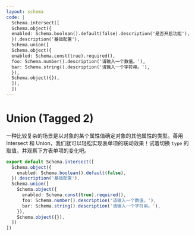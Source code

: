 ```yaml
---
layout: schema
code: |
  Schema.intersect([
  Schema.object({
  enabled: Schema.boolean().default(false).description('是否开启功能'),
  }).description('基础配置'),
  Schema.union([
  Schema.object({
  enabled: Schema.const(true).required(),
  foo: Schema.number().description('请输入一个数值。'),
  bar: Schema.string().description('请输入一个字符串。'),
  }),
  Schema.object({}),
  ]),
  ])
---
```


# Union (Tagged 2)

一种比较复杂的场景是以对象的某个属性值确定对象的其他属性的类型。善用 Intersect 和 Union，我们就可以轻松实现表单项的联动效果！试着切换 `type` 的取值，并观察下方表单项的变化吧。

```ts
export default Schema.intersect([
  Schema.object({
    enabled: Schema.boolean().default(false),
  }).description('基础配置'),
  Schema.union([
    Schema.object({
      enabled: Schema.const(true).required(),
      foo: Schema.number().description('请输入一个数值。'),
      bar: Schema.string().description('请输入一个字符串。'),
    }),
    Schema.object({}),
  ])
])
```
